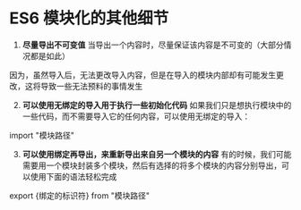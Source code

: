 # ES6 模块化的其他细节

1. **尽量导出不可变值**
   当导出一个内容时，尽量保证该内容是不可变的（大部分情况都是如此）

因为，虽然导入后，无法更改导入内容，但是在导入的模块内部却有可能发生更改，这将导致一些无法预料的事情发生

2. **可以使用无绑定的导入用于执行一些初始化代码**
   如果我们只是想执行模块中的一些代码，而不需要导入它的任何内容，可以使用无绑定的导入：

import "模块路径"

3. **可以使用绑定再导出，来重新导出来自另一个模块的内容**
   有的时候，我们可能需要用一个模块封装多个模块，然后有选择的将多个模块的内容分别导出，可以使用下面的语法轻松完成

export {绑定的标识符} from "模块路径"

